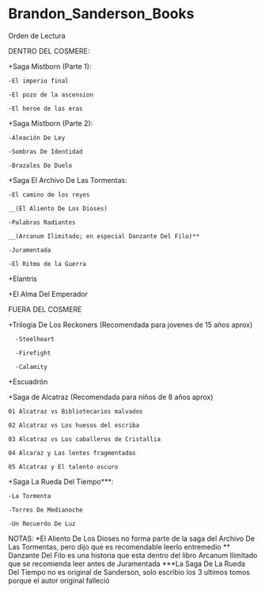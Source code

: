 # Brandon_Sanderson_Books


Orden de Lectura

DENTRO DEL COSMERE:

+Saga Mistborn (Parte 1):

	-El imperio final	

	-El pozo de la ascension

	-El heroe de las eras


+Saga Mistborn (Parte 2):

	-Aleación De Ley

	-Sombras De Identidad

	-Brazales De Duelo


+Saga El Archivo De Las Tormentas:

	-El camino de los reyes

	__(El Aliento De Los Dioses)

	-Palabras Radiantes

	__(Arcanum Ilimitado; en especial Danzante Del Filo)**
	
	-Juramentada
	
	-El Ritmo de la Guerra


+Elantris

+El Alma Del Emperador



FUERA DEL COSMERE


+Trilogia De Los Reckoners
 (Recomendada para jovenes de 15 años aprox)
 

	  -Steelheart

	  -Firefight

	  -Calamity



+Escuadrón


+Saga de Alcatraz (Recomendada para niños de 8 años aprox)

    01 Alcatraz vs Bibliotecarios malvados
  
    02 Alcatraz vs Los huesos del escriba
  
    03 Alcatraz vs Los caballeros de Cristallia
  
    04 Alcaraz y Las lentes fragmentadas
  
    05 Alcatraz y El talento oscuro

+Saga La Rueda Del Tiempo***:

	-La Tormenta

	-Torres De Medianoche

	-Un Recuerdo De Luz

NOTAS:
*El Aliento De Los Dioses no forma parte de la saga del Archivo De Las Tormentas, pero dijo que es recomendable leerlo entremedio
** Danzante Del Filo es una historia que esta dentro del libro Arcanum Ilimitado que se recomienda leer antes de Juramentada
***La Saga De La Rueda Del Tiempo no es original de Sanderson, solo escribio los 3 ultimos tomos porque el autor original falleció

